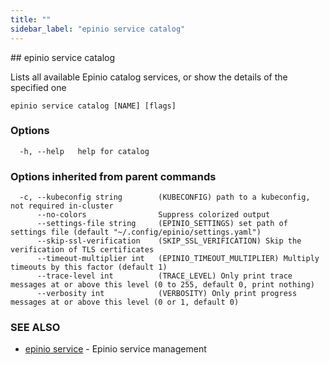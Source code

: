 ```yaml
---
title: ""
sidebar_label: "epinio service catalog"
---
```


<head>
  <link rel="canonical" href="https://docs.epinio.io/references/commands/cli/service/epinio_service_catalog"/>
</head>
## epinio service catalog

Lists all available Epinio catalog services, or show the details of the specified one

```
epinio service catalog [NAME] [flags]
```

### Options

```
  -h, --help   help for catalog
```

### Options inherited from parent commands

```
  -c, --kubeconfig string        (KUBECONFIG) path to a kubeconfig, not required in-cluster
      --no-colors                Suppress colorized output
      --settings-file string     (EPINIO_SETTINGS) set path of settings file (default "~/.config/epinio/settings.yaml")
      --skip-ssl-verification    (SKIP_SSL_VERIFICATION) Skip the verification of TLS certificates
      --timeout-multiplier int   (EPINIO_TIMEOUT_MULTIPLIER) Multiply timeouts by this factor (default 1)
      --trace-level int          (TRACE_LEVEL) Only print trace messages at or above this level (0 to 255, default 0, print nothing)
      --verbosity int            (VERBOSITY) Only print progress messages at or above this level (0 or 1, default 0)
```

### SEE ALSO

* [epinio service](./epinio_service.md)	 - Epinio service management

